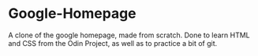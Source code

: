 # Google-Homepage
A clone of the google homepage, made from scratch. Done to learn HTML and CSS from the Odin Project, as well as to practice a bit of git.

